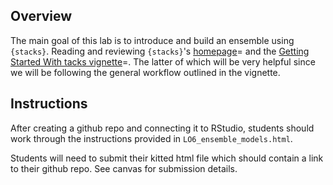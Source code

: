 ## Overview

The main goal of this lab is to introduce and build an ensemble using `{stacks}`. Reading and reviewing `{stacks}`'s [homepage](https://stacks.tidymodels.org/index.html)= and the [Getting Started With tacks vignette](https://stacks.tidymodels.org/articles/basics.html)=. The latter of which will be very helpful since we will be following the general workflow outlined in the vignette.

## Instructions

After creating a github repo and connecting it to RStudio, students should work through the instructions provided in `LO6_ensemble_models.html`.

Students will need to submit their kitted html file which should contain a link to their github repo. See canvas for submission details.

